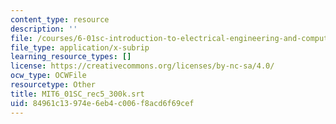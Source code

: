 ```yaml
---
content_type: resource
description: ''
file: /courses/6-01sc-introduction-to-electrical-engineering-and-computer-science-i-spring-2011/84961c13974e6eb4c006f8acd6f69cef_MIT6_01SC_rec5_300k.srt
file_type: application/x-subrip
learning_resource_types: []
license: https://creativecommons.org/licenses/by-nc-sa/4.0/
ocw_type: OCWFile
resourcetype: Other
title: MIT6_01SC_rec5_300k.srt
uid: 84961c13-974e-6eb4-c006-f8acd6f69cef
---
```

